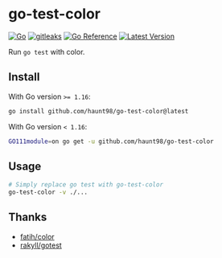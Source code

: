# go-test-color

[![Go](https://github.com/haunt98/go-test-color/actions/workflows/go.yaml/badge.svg)](https://github.com/haunt98/go-test-color/actions/workflows/go.yaml)
[![gitleaks](https://github.com/haunt98/go-test-color/actions/workflows/gitleaks.yml/badge.svg)](https://github.com/haunt98/go-test-color/actions/workflows/gitleaks.yml)
[![Go Reference](https://pkg.go.dev/badge/github.com/haunt98/go-test-color.svg)](https://pkg.go.dev/github.com/haunt98/go-test-color)
[![Latest Version](https://img.shields.io/github/v/tag/haunt98/go-test-color)](https://github.com/haunt98/go-test-color/tags)

Run `go test` with color.

## Install

With Go version `>= 1.16`:

```sh
go install github.com/haunt98/go-test-color@latest
```

With Go version `< 1.16`:

```sh
GO111module=on go get -u github.com/haunt98/go-test-color
```

## Usage

```sh
# Simply replace go test with go-test-color
go-test-color -v ./...
```

## Thanks

- [fatih/color](https://github.com/fatih/color)
- [rakyll/gotest](https://github.com/rakyll/gotest)
